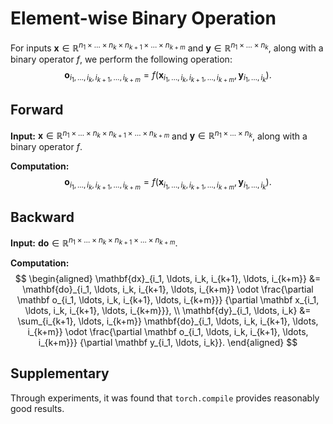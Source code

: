 
# Element-wise Binary Operation

For inputs $\mathbf x \in \mathbb R^{n_1 \times \ldots \times n_k \times n_{k+1} \times \ldots \times n_{k+m}}$ and $\mathbf y \in \mathbb R^{n_1 \times \ldots \times n_k}$, along with a binary operator $f$, we perform the following operation:
$$
\mathbf o_{i_1, \ldots, i_k, i_{k+1}, \ldots, i_{k+m}} = f(\mathbf x_{i_1, \ldots, i_k, i_{k+1}, \ldots, i_{k+m}},
\mathbf y_{i_1, \ldots, i_k}).
$$

## Forward

**Input:** $\mathbf x \in \mathbb R^{n_1 \times \ldots \times n_k \times n_{k+1} \times \ldots \times n_{k+m}}$ and $\mathbf y \in \mathbb R^{n_1 \times \ldots \times n_k}$, along with a binary operator $f$.

**Computation:**
$$
\mathbf o_{i_1, \ldots, i_k, i_{k+1}, \ldots, i_{k+m}} = f(\mathbf x_{i_1, \ldots, i_k, i_{k+1}, \ldots, i_{k+m}},
\mathbf y_{i_1, \ldots, i_k}).
$$

## Backward

**Input:** $\mathbf{do} \in \mathbb R^{n_1 \times \ldots \times n_k \times n_{k+1} \times \ldots \times n_{k+m}}$.

**Computation:**
$$
\begin{aligned}
\mathbf{dx}_{i_1, \ldots, i_k, i_{k+1}, \ldots, i_{k+m}}
&= \mathbf{do}_{i_1, \ldots, i_k, i_{k+1}, \ldots, i_{k+m}} \odot
\frac{\partial \mathbf o_{i_1, \ldots, i_k, i_{k+1}, \ldots, i_{k+m}}}
{\partial \mathbf x_{i_1, \ldots, i_k, i_{k+1}, \ldots, i_{k+m}}}, \\
\mathbf{dy}_{i_1, \ldots, i_k}
&= \sum_{i_{k+1}, \ldots, i_{k+m}} \mathbf{do}_{i_1, \ldots, i_k, i_{k+1}, \ldots, i_{k+m}} \odot
\frac{\partial \mathbf o_{i_1, \ldots, i_k, i_{k+1}, \ldots, i_{k+m}}}
{\partial \mathbf y_{i_1, \ldots, i_k}}.
\end{aligned}
$$

## Supplementary

Through experiments, it was found that `torch.compile` provides reasonably good results.
